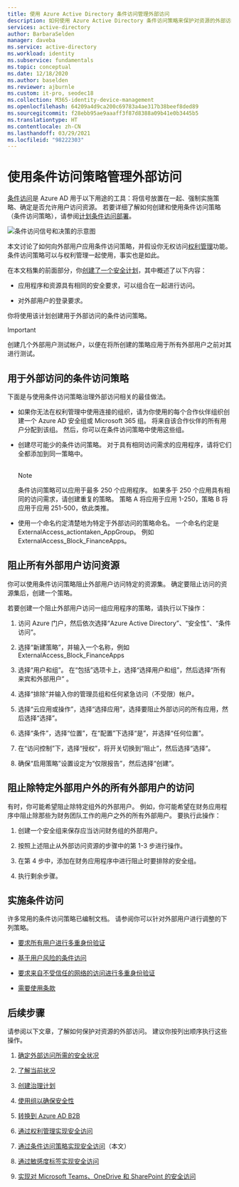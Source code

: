 ```yaml
---
title: 使用 Azure Active Directory 条件访问管理外部访问
description: 如何使用 Azure Active Directory 条件访问策略来保护对资源的外部访问。
services: active-directory
author: BarbaraSelden
manager: daveba
ms.service: active-directory
ms.workload: identity
ms.subservice: fundamentals
ms.topic: conceptual
ms.date: 12/18/2020
ms.author: baselden
ms.reviewer: ajburnle
ms.custom: it-pro, seodec18
ms.collection: M365-identity-device-management
ms.openlocfilehash: 64209a4d9ca200c69783a4ae317b38beef8ded89
ms.sourcegitcommit: f28ebb95ae9aaaff3f87d8388a09b41e0b3445b5
ms.translationtype: HT
ms.contentlocale: zh-CN
ms.lasthandoff: 03/29/2021
ms.locfileid: "98222303"
---
```

# <a name="manage-external-access-with-conditional-access-policies"></a>使用条件访问策略管理外部访问 

[条件访问](../conditional-access/overview.md)是 Azure AD 用于以下用途的工具：将信号放置在一起、强制实施策略、确定是否允许用户访问资源。 若要详细了解如何创建和使用条件访问策略（条件访问策略），请参阅[计划条件访问部署](../conditional-access/plan-conditional-access.md)。 

![条件访问信号和决策的示意图](media/secure-external-access//7-conditional-access-signals.png)



本文讨论了如何向外部用户应用条件访问策略，并假设你无权访问[权利管理](../governance/entitlement-management-overview.md)功能。 条件访问策略可以与权利管理一起使用，事实也是如此。

在本文档集的前面部分，你[创建了一个安全计划](3-secure-access-plan.md)，其中概述了以下内容：

* 应用程序和资源具有相同的安全要求，可以组合在一起进行访问。

* 对外部用户的登录要求。

你将使用该计划创建用于外部访问的条件访问策略。 

> [!IMPORTANT]
> 创建几个外部用户测试帐户，以便在将所创建的策略应用于所有外部用户之前对其进行测试。

## <a name="conditional-access-policies-for-external-access"></a>用于外部访问的条件访问策略

下面是与使用条件访问策略治理外部访问相关的最佳做法。

* 如果你无法在权利管理中使用连接的组织，请为你使用的每个合作伙伴组织创建一个 Azure AD 安全组或 Microsoft 365 组。 将来自该合作伙伴的所有用户分配到该组。 然后，你可以在条件访问策略中使用这些组。

* 创建尽可能少的条件访问策略。 对于具有相同访问需求的应用程序，请将它们全都添加到同一策略中。  
‎ 
   > [!NOTE]
   > 条件访问策略可以应用于最多 250 个应用程序。 如果多于 250 个应用具有相同的访问需求，请创建重复的策略。 策略 A 将应用于应用 1-250，策略 B 将应用于应用 251-500，依此类推。

* 使用一个命名约定清楚地为特定于外部访问的策略命名。 一个命名约定是 ExternalAccess_actiontaken_AppGroup。 例如 ExternalAccess_Block_FinanceApps。

## <a name="block-all-external-users-from-resources"></a>阻止所有外部用户访问资源

你可以使用条件访问策略阻止外部用户访问特定的资源集。 确定要阻止访问的资源集后，创建一个策略。

若要创建一个阻止外部用户访问一组应用程序的策略，请执行以下操作：

1. 访问 Azure 门户，然后依次选择“Azure Active Directory”、“安全性”、“条件访问”。

2. 选择“新建策略”，并输入一个名称，例如 ExternalAccess_Block_FinanceApps

3. 选择“用户和组”。 在“包括”选项卡上，选择“选择用户和组”，然后选择“所有来宾和外部用户” 。 

4. 选择“排除”并输入你的管理员组和任何紧急访问（不受限）帐户。

5. 选择“云应用或操作”，选择“选择应用”，选择要阻止外部访问的所有应用，然后选择“选择”。

6. 选择“条件”，选择“位置”，在“配置”下选择“是”，并选择“任何位置”。

7. 在“访问控制”下，选择“授权”，将开关切换到“阻止”，然后选择“选择”。

8. 确保“启用策略”设置设定为“仅限报告”，然后选择“创建”。

## <a name="block-external-access-to-all-except-specific-external-users"></a>阻止除特定外部用户外的所有外部用户的访问

有时，你可能希望阻止除特定组外的外部用户。 例如，你可能希望在财务应用程序中阻止除那些为财务团队工作的用户之外的所有外部用户。 要执行此操作：

1. 创建一个安全组来保存应当访问财务组的外部用户。

2. 按照上述阻止从外部访问资源的步骤中的第 1-3 步进行操作。

3. 在第 4 步中，添加在财务应用程序中进行阻止时要排除的安全组。

4. 执行剩余步骤。

## <a name="implement-conditional-access"></a>实施条件访问

许多常用的条件访问策略已编制文档。 请参阅你可以针对外部用户进行调整的下列策略。

* [要求所有用户进行多重身份验证](../conditional-access/howto-conditional-access-policy-all-users-mfa.md)

* [基于用户风险的条件访问](../conditional-access/howto-conditional-access-policy-risk-user.md)

* [要求来自不受信任的网络的访问进行多重身份验证](../conditional-access/untrusted-networks.md) 

* [需要使用条款](../conditional-access/terms-of-use.md)

## <a name="next-steps"></a>后续步骤

请参阅以下文章，了解如何保护对资源的外部访问。 建议你按列出顺序执行这些操作。

1. [确定外部访问所需的安全状况](1-secure-access-posture.md)

2. [了解当前状况](2-secure-access-current-state.md)

3. [创建治理计划](3-secure-access-plan.md)

4. [使用组以确保安全性](4-secure-access-groups.md)

5. [转换到 Azure AD B2B](5-secure-access-b2b.md)

6. [通过权利管理实现安全访问](6-secure-access-entitlement-managment.md)

7. [通过条件访问策略实现安全访问](7-secure-access-conditional-access.md)（本文）

8. [通过敏感度标签实现安全访问](8-secure-access-sensitivity-labels.md)

9. [实现对 Microsoft Teams、OneDrive 和 SharePoint 的安全访问](9-secure-access-teams-sharepoint.md)
